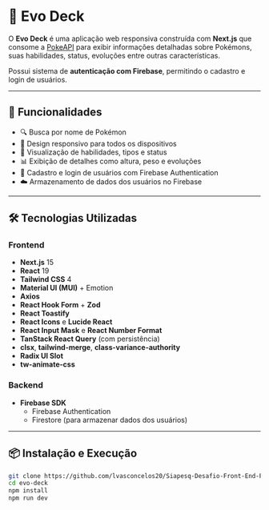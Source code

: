 # 🧬 Evo Deck

O **Evo Deck** é uma aplicação web responsiva construída com **Next.js** que consome a [PokeAPI](https://pokeapi.co/) para exibir informações detalhadas sobre Pokémons, suas habilidades, status, evoluções entre outras características.

Possui sistema de **autenticação com Firebase**, permitindo o cadastro e login de usuários.

---

## 🚀 Funcionalidades

- 🔍 Busca por nome de Pokémon
- 📱 Design responsivo para todos os dispositivos
- 🧠 Visualização de habilidades, tipos e status
- 📊 Exibição de detalhes como altura, peso e evoluções
- 🔐 Cadastro e login de usuários com Firebase Authentication
- ☁️ Armazenamento de dados dos usuários no Firebase

---

## 🛠️ Tecnologias Utilizadas

### Frontend

- **Next.js** 15
- **React** 19
- **Tailwind CSS** 4
- **Material UI (MUI)** + Emotion
- **Axios**
- **React Hook Form** + **Zod**
- **React Toastify**
- **React Icons** e **Lucide React**
- **React Input Mask** e **React Number Format**
- **TanStack React Query** (com persistência)
- **clsx**, **tailwind-merge**, **class-variance-authority**
- **Radix UI Slot**
- **tw-animate-css**

### Backend

- **Firebase SDK**
  - Firebase Authentication
  - Firestore (para armazenar dados dos usuários)

---


## 📦 Instalação e Execução

```bash
git clone https://github.com/lvasconcelos20/Siapesq-Desafio-Front-End-Felipe-Vasconcelos.git
cd evo-deck
npm install
npm run dev
```

